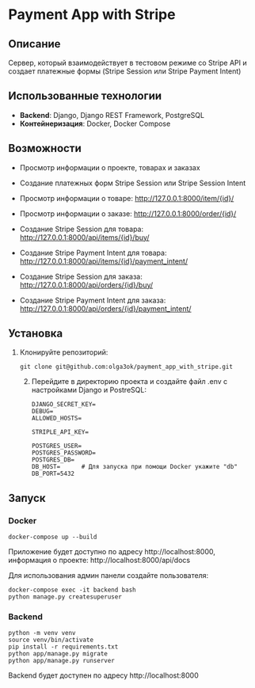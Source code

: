 # Payment App with Stripe

## Описание
Сервер, который взаимодействует в тестовом режиме со Stripe API и создает платежные формы (Stripe Session или Stripe Payment Intent)

## Использованные технологии
- **Backend**: Django, Django REST Framework, PostgreSQL
- **Контейнеризация**: Docker, Docker Compose

## Возможности
- Просмотр информации о проекте, товарах и заказах
- Создание платежных форм Stripe Session или Stripe Session Intent

- Просмотр информации о товаре: http://127.0.0.1:8000/item/{id}/
- Просмотр информации о заказе: http://127.0.0.1:8000/order/{id}/
- Создание Stripe Session для товара: http://127.0.0.1:8000/api/items/{id}/buy/
- Создание Stripe Payment Intent для товара: http://127.0.0.1:8000/api/items/{id}/payment_intent/
- Создание Stripe Session для заказа: http://127.0.0.1:8000/api/orders/{id}/buy/
- Создание Stripe Payment Intent для заказа: http://127.0.0.1:8000/api/orders/{id}/payment_intent/

## Установка

1. Клонируйте репозиторий:
   ```
   git clone git@github.com:olga3ok/payment_app_with_stripe.git
   ```
   2. Перейдите в директорию проекта и создайте файл .env с настройками Django и PostreSQL:
      ```
      DJANGO_SECRET_KEY=
      DEBUG=
      ALLOWED_HOSTS=

      STRIPLE_API_KEY=

      POSTGRES_USER=
      POSTGRES_PASSWORD=
      POSTGRES_DB=
      DB_HOST=      # Для запуска при помощи Docker укажите "db"
      DB_PORT=5432
      ```
## Запуск
### Docker
```
docker-compose up --build
```
Приложение будет доступно по адресу http://localhost:8000, информация о проекте: http://localhost:8000/api/docs

Для использования админ панели создайте пользователя:
```
docker-compose exec -it backend bash
python manage.py createsuperuser
```
### Backend
```
python -m venv venv
source venv/bin/activate
pip install -r requirements.txt
python app/manage.py migrate
python app/manage.py runserver
```

Backend будет доступен по адресу http://localhost:8000
